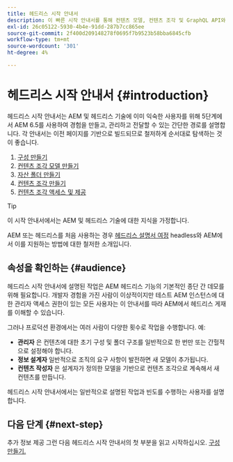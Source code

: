```yaml
---
title: 헤드리스 시작 안내서
description: 이 빠른 시작 안내서를 통해 컨텐츠 모델, 컨텐츠 조각 및 GraphQL API와 같은 AEM 6.5의 강력한 헤드리스 기능의 핵심 사항을 살펴볼 수 있습니다.
exl-id: 26c05122-5930-4b4e-91dd-287b7cc865ee
source-git-commit: 2f400d209148278f0695f7b9523b58bba6845cfb
workflow-type: tm+mt
source-wordcount: '301'
ht-degree: 4%

---
```


# 헤드리스 시작 안내서 {#introduction}

헤드리스 시작 안내서는 AEM 및 헤드리스 기술에 이미 익숙한 사용자를 위해 5단계에서 AEM 6.5를 사용하여 경험을 만들고, 관리하고 전달할 수 있는 간단한 경로를 설명합니다. 각 안내서는 이전 페이지를 기반으로 빌드되므로 철저하게 순서대로 탐색하는 것이 좋습니다.

1. [구성 만들기](create-configuration.md)
1. [컨텐츠 조각 모델 만들기](create-content-model.md)
1. [자산 폴더 만들기](create-assets-folder.md)
1. [컨텐츠 조각 만들기](create-content-fragment.md)
1. [컨텐츠 조각 액세스 및 제공](create-api-request.md)

>[!TIP]
>
>이 시작 안내서에서는 AEM 및 헤드리스 기술에 대한 지식을 가정합니다.
>
>AEM 또는 헤드리스를 처음 사용하는 경우 [헤드리스 설명서 여정](/help/journey-headless/home.md) headless와 AEM에서 이를 지원하는 방법에 대한 철저한 소개입니다.

## 속성을 확인하는 {#audience}

헤드리스 시작 안내서에 설명된 작업은 AEM 헤드리스 기능의 기본적인 종단 간 데모를 위해 필요합니다. 개발자 경험을 가진 사람이 이상적이지만 테스트 AEM 인스턴스에 대한 관리자 액세스 권한이 있는 모든 사용자는 이 안내서를 따라 AEM에서 헤드리스 게재를 이해할 수 있습니다.

그러나 프로덕션 환경에서는 여러 사람이 다양한 횟수로 작업을 수행합니다. 예:

* **관리자** 은 컨텐츠에 대한 초기 구성 및 폴더 구조를 일반적으로 한 번만 또는 간헐적으로 설정해야 합니다.
* **정보 설계자** 일반적으로 조직의 요구 사항이 발전하면 새 모델이 추가됩니다.
* **컨텐츠 작성자** 은 설계자가 정의한 모델을 기반으로 컨텐츠 조각으로 계속해서 새 컨텐츠를 만듭니다.

헤드리스 시작 안내서에서는 일반적으로 설명된 작업과 빈도를 수행하는 사용자를 설명합니다.

## 다음 단계 {#next-step}

추가 정보 제공 그런 다음 헤드리스 시작 안내서의 첫 부분을 읽고 시작하십시오. [구성 만들기.](create-configuration.md)
